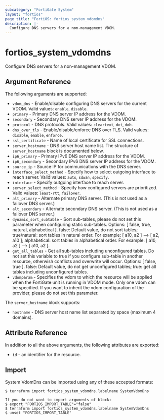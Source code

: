 ```yaml
---
subcategory: "FortiGate System"
layout: "fortios"
page_title: "FortiOS: fortios_system_vdomdns"
description: |-
  Configure DNS servers for a non-management VDOM.
---
```


# fortios_system_vdomdns
Configure DNS servers for a non-management VDOM.

## Argument Reference

The following arguments are supported:

* `vdom_dns` - Enable/disable configuring DNS servers for the current VDOM. Valid values: `enable`, `disable`.
* `primary` - Primary DNS server IP address for the VDOM.
* `secondary` - Secondary DNS server IP address for the VDOM.
* `protocol` - DNS protocols. Valid values: `cleartext`, `dot`, `doh`.
* `dns_over_tls` - Enable/disable/enforce DNS over TLS. Valid values: `disable`, `enable`, `enforce`.
* `ssl_certificate` - Name of local certificate for SSL connections.
* `server_hostname` - DNS server host name list. The structure of `server_hostname` block is documented below.
* `ip6_primary` - Primary IPv6 DNS server IP address for the VDOM.
* `ip6_secondary` - Secondary IPv6 DNS server IP address for the VDOM.
* `source_ip` - Source IP for communications with the DNS server.
* `interface_select_method` - Specify how to select outgoing interface to reach server. Valid values: `auto`, `sdwan`, `specify`.
* `interface` - Specify outgoing interface to reach server.
* `server_select_method` - Specify how configured servers are prioritized. Valid values: `least-rtt`, `failover`.
* `alt_primary` - Alternate primary DNS server. (This is not used as a failover DNS server.)
* `alt_secondary` - Alternate secondary DNS server. (This is not used as a failover DNS server.)
* `dynamic_sort_subtable` - Sort sub-tables, please do not set this parameter when configuring static sub-tables. Options: [ false, true, natural, alphabetical ]. false: Default value, do not sort tables; true/natural: sort tables in natural order. For example: [ a10, a2 ] --> [ a2, a10 ]; alphabetical: sort tables in alphabetical order. For example: [ a10, a2 ] --> [ a10, a2 ].
* `get_all_tables` - Get all sub-tables including unconfigured tables. Do not set this variable to true if you configure sub-table in another resource, otherwish conflicts and overwrite will occur. Options: [ false, true ]. false: Default value, do not get unconfigured tables; true: get all tables including unconfigured tables. 
* `vdomparam` - Specifies the vdom to which the resource will be applied when the FortiGate unit is running in VDOM mode. Only one vdom can be specified. If you want to inherit the vdom configuration of the provider, please do not set this parameter.

The `server_hostname` block supports:

* `hostname` - DNS server host name list separated by space (maximum 4 domains).


## Attribute Reference

In addition to all the above arguments, the following attributes are exported:
* `id` - an identifier for the resource.

## Import

System VdomDns can be imported using any of these accepted formats:
```
$ terraform import fortios_system_vdomdns.labelname SystemVdomDns

If you do not want to import arguments of block:
$ export "FORTIOS_IMPORT_TABLE"="false"
$ terraform import fortios_system_vdomdns.labelname SystemVdomDns
$ unset "FORTIOS_IMPORT_TABLE"
```
